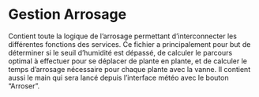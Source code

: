 # Gestion Arrosage

Contient toute la logique de l’arrosage permettant d’interconnecter les différentes fonctions des services. Ce fichier a principalement pour but de déterminer si le seuil d’humidité est dépassé, de calculer le parcours optimal à effectuer pour se déplacer de plante en plante, et de calculer le temps d’arrosage nécessaire pour chaque plante avec la vanne. Il contient aussi le main qui sera lancé depuis l’interface météo avec le bouton “Arroser”.